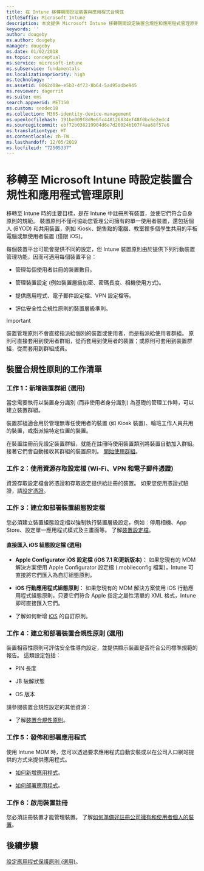 ```yaml
---
title: 在 Intune 移轉期間設定裝置與應用程式合規性
titleSuffix: Microsoft Intune
description: 本文提供 Microsoft Intune 移轉期間設定裝置合規性和應用程式管理原則的必要步驟。
keywords: ''
author: dougeby
ms.author: dougeby
manager: dougeby
ms.date: 01/02/2018
ms.topic: conceptual
ms.service: microsoft-intune
ms.subservice: fundamentals
ms.localizationpriority: high
ms.technology: ''
ms.assetid: 0062d08e-e5b3-4f73-8b64-5ad95adbe945
ms.reviewer: dagerrit
ms.suite: ems
search.appverid: MET150
ms.custom: seodec18
ms.collection: M365-identity-device-management
ms.openlocfilehash: 191be009f8d9e6fc448126834ef48f0bc6e2edc4
ms.sourcegitcommit: ebf72b038219904d6e7d20024b107f4aa68f57e6
ms.translationtype: HT
ms.contentlocale: zh-TW
ms.lasthandoff: 12/05/2019
ms.locfileid: "72505337"
---
```

# <a name="configure-device-compliance-and-app-management-policies-when-migrating-to-microsoft-intune"></a>移轉至 Microsoft Intune 時設定裝置合規性和應用程式管理原則

移轉至 Intune 時的主要目標，是在 Intune 中註冊所有裝置，並使它們符合自身原則的規範。 裝置原則不僅可協助您管理公司擁有的單一使用者裝置，還包括個人 (BYOD) 和共用裝置，例如 Kiosk、銷售點的電腦、教室裡多個學生共用的平板電腦或無使用者裝置 (僅限 iOS)。

每個裝置平台可能會提供不同的設定，但 Intune 裝置原則由於提供下列行動裝置管理功能，因而可適用每個裝置平台︰

- 管理每個使用者註冊的裝置數目。

- 管理裝置設定 (例如裝置層級加密、密碼長度、相機使用方式)。

- 提供應用程式、電子郵件設定檔、VPN 設定檔等。

- 評估安全性合規性原則的裝置層級準則。

> [!IMPORTANT]
> 裝置管理原則不會直接指派給個別的裝置或使用者，而是指派給使用者群組。 原則可直接套用到使用者群組，從而套用到使用者的裝置；或原則可套用到裝置群組，從而套用到群組成員。

## <a name="task-list-for-device-compliance-policies"></a>裝置合規性原則的工作清單

### <a name="task-1-add-device-groups-optional"></a>工作 1：新增裝置群組 (選用)

當您需要執行以裝置身分識別 (而非使用者身分識別) 為基礎的管理工作時，可以建立裝置群組。

裝置群組適合用於管理無專任使用者的裝置 (如 Kiosk 裝置)、輪班工作人員共用的裝置，或指派給特定位置的裝置。

在裝置註冊前先設定裝置群組，就能在註冊時使用裝置類別將裝置自動加入群組。 接著它們會自動接收其群組的裝置原則。 [開始使用群組](groups-get-started.md)。

### <a name="task-2-use-resource-access-profiles-wi-fi-vpn-and-email-certificates"></a>工作 2：使用資源存取設定檔 (Wi-Fi、VPN 和電子郵件憑證)

資源存取設定檔會將憑證和存取設定提供給註冊的裝置。 如果您使用憑證式驗證，請[設定憑證](../protect/certificates-configure.md)。

### <a name="task-3-create-and-deploy-device-configuration-profiles"></a>工作 3：建立和部署裝置組態設定檔

您必須建立裝置組態設定檔以強制執行裝置層級設定，例如︰停用相機、App Store、設定單一應用程式模式及主畫面等。 了解[裝置設定檔](../configuration/device-profiles.md)。

#### <a name="directly-import-ios-configuration-profiles-optional"></a>直接匯入 iOS 組態設定檔 (選用)

- **Apple Configurator iOS 設定檔 (iOS 7.1 和更新版本)：** 如果您現有的 MDM 解決方案使用 Apple Configurator 設定檔 (.mobileconfig 檔案)，Intune 可直接將它們匯入為自訂組態原則。

- **iOS 行動應用程式組態原則︰** 如果您現有的 MDM 解決方案使用 iOS 行動應用程式組態原則，只要它們符合 Apple 指定之屬性清單的 XML 格式，Intune 即可直接匯入它們。

- 了解如何新增 [iOS](../configuration/custom-settings-ios.md) 的自訂原則。

### <a name="task-4-create-and-deploy-device-compliance-policies-optional"></a>工作 4：建立和部署裝置合規性原則 (選用)

裝置相容性原則可評估安全性導向設定，並提供顯示裝置是否符合公司標準規範的報告。 這類設定包括：

- PIN 長度

- JB 破解狀態

- OS 版本

請參閱裝置合規性設定的其他資源︰

- 了解[裝置合規性原則](../protect/device-compliance-get-started.md)。

### <a name="task-5-publish-and-deploy-apps"></a>工作 5：發佈和部署應用程式

使用 Intune MDM 時，您可以透過要求應用程式自動安裝或以在公司入口網站提供的方式來提供應用程式。

- [如何新增應用程式](../apps/apps-add.md)。

- [如何部署應用程式](../apps/apps-deploy.md)。

### <a name="task-6-enable-device-enrollment"></a>工作 6：啟用裝置註冊

您必須註冊裝置才能管理裝置。 了解[如何準備好註冊公司擁有和使用者個人的裝置](../enrollment/device-enrollment.md)。

## <a name="next-steps"></a>後續步驟

[設定應用程式保護原則 (選用)](../apps/app-protection-policies.md)。
